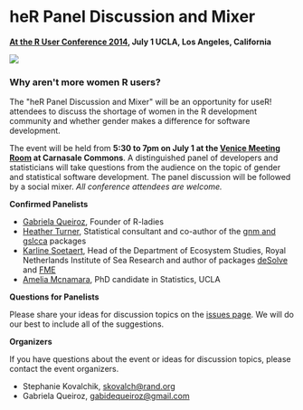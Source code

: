 # heR Panel Discussion and Mixer   
__[At the R User Conference 2014](http://user2014.stat.ucla.edu), July 1 UCLA, Los Angeles, California__

![](http://www.edii.uclm.es/~useR-2013/pics/useR-middle.png)

### Why aren't more women R users? 

The "heR Panel Discussion and Mixer" will be an opportunity for useR!
attendees to discuss the shortage of women in the R development community and whether gender makes a difference for software development. 

The event will be held from **5:30 to 7pm on July 1 at the [Venice Meeting Room](http://maps.ucla.edu/campus/) at Carnasale Commons**. A distinguished panel of developers and statisticians will take questions from the
audience on the topic of gender and statistical software development. The panel
discussion will be followed by a social mixer. _All conference attendees are welcome._

__**Confirmed Panelists**__

* [Gabriela Queiroz](http://www.meetup.com/R-ladies/member/14534094/), Founder of R-ladies
* [Heather Turner](http://www.heatherturner.net), Statistical consultant and co-author of the [gnm and gslcca](http://www.heatherturner.net/r-packages.html) packages
* [Karline Soetaert](http://www.nioz.nl/staff-detail?id=784400), Head of the Department of Ecosystem Studies, Royal Netherlands Institute of Sea Research and author of packages [deSolve](http://cran.r-project.org/web/packages/deSolve/index.html) and [FME](http://cran.r-project.org/web/packages/FME/index.html)
* [Amelia Mcnamara](http://www.stat.ucla.edu/~amelia.mcnamara/), PhD candidate in Statistics, UCLA

__**Questions for Panelists**__

Please share your ideas for discussion topics on the [issues page](https://github.com/skoval/her2014/issues). We will do our best to include all of the suggestions. 

__**Organizers**__

If you have questions about the event or ideas for discussion topics, please contact the event organizers.

- Stephanie Kovalchik, skovalch@rand.org
- Gabriela Queiroz, gabidequeiroz@gmail.com